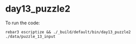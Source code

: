 day13_puzzle2
=====
To run the code:
```
rebar3 escriptize && ./_build/default/bin/day13_puzzle2 ./data/puzzle_13_input
```
